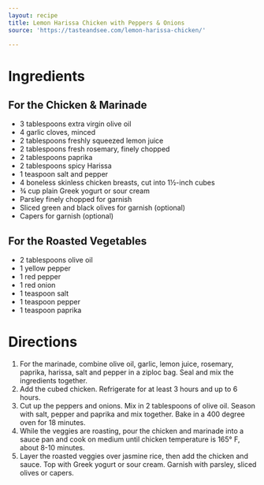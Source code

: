 ```yaml
---
layout: recipe
title: Lemon Harissa Chicken with Peppers & Onions
source: 'https://tasteandsee.com/lemon-harissa-chicken/'

---
```


# Ingredients

## For the Chicken & Marinade

- 3 tablespoons extra virgin olive oil
- 4 garlic cloves, minced
- 2 tablespoons freshly squeezed lemon juice
- 2 tablespoons fresh rosemary, finely chopped
- 2 tablespoons paprika
- 2 tablespoons spicy Harissa
- 1 teaspoon salt and pepper
- 4 boneless skinless chicken breasts, cut into 1½-inch cubes
- ¾ cup plain Greek yogurt or sour cream
- Parsley finely chopped for garnish
- Sliced green and black olives for garnish (optional)
- Capers for garnish (optional)

## For the Roasted Vegetables

- 2 tablespoons olive oil
- 1 yellow pepper
- 1 red pepper
- 1 red onion
- 1 teaspoon salt
- 1 teaspoon pepper
- 1 teaspoon paprika

# Directions

1. For the marinade, combine olive oil, garlic, lemon juice, rosemary, paprika, harissa, salt and pepper in a ziploc bag. Seal and mix the ingredients together.
2. Add the cubed chicken. Refrigerate for at least 3 hours and up to 6 hours.
3. Cut up the peppers and onions. Mix in 2 tablespoons of olive oil. Season with salt, pepper and paprika and mix together. Bake in a 400 degree oven for 18 minutes.
4. While the veggies are roasting, pour the chicken and marinade into a sauce pan and cook on medium until chicken temperature is 165° F, about 8-10 minutes.
5. Layer the roasted veggies over jasmine rice, then add the chicken and sauce. Top with Greek yogurt or sour cream. Garnish with parsley, sliced olives or capers.